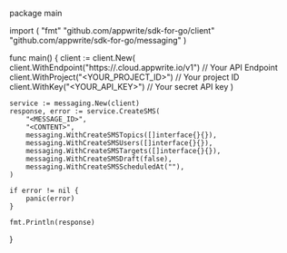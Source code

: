 package main

import (
    "fmt"
    "github.com/appwrite/sdk-for-go/client"
    "github.com/appwrite/sdk-for-go/messaging"
)

func main() {
    client := client.New(
        client.WithEndpoint("https://<REGION>.cloud.appwrite.io/v1") // Your API Endpoint
        client.WithProject("<YOUR_PROJECT_ID>") // Your project ID
        client.WithKey("<YOUR_API_KEY>") // Your secret API key
    )

    service := messaging.New(client)
    response, error := service.CreateSMS(
        "<MESSAGE_ID>",
        "<CONTENT>",
        messaging.WithCreateSMSTopics([]interface{}{}),
        messaging.WithCreateSMSUsers([]interface{}{}),
        messaging.WithCreateSMSTargets([]interface{}{}),
        messaging.WithCreateSMSDraft(false),
        messaging.WithCreateSMSScheduledAt(""),
    )

    if error != nil {
        panic(error)
    }

    fmt.Println(response)
}
